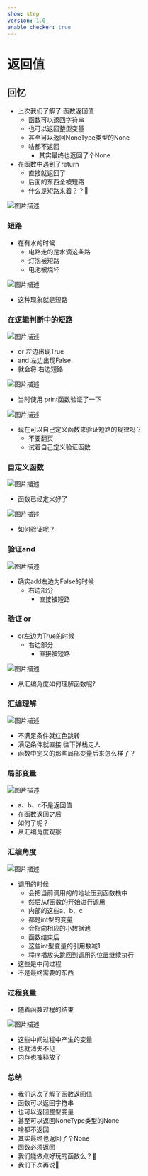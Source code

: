 ```yaml
---
show: step
version: 1.0
enable_checker: true
---
```


# 返回值

## 回忆

- 上次我们了解了 函数返回值
	- 函数可以返回字符串
	- 也可以返回整型变量
	- 甚至可以返回NoneType类型的None
	- 啥都不返回
		- 其实最终也返回了个None
- 在函数中遇到了return
	- 直接就返回了
	- 后面的东西全被短路
	- 什么是短路来着？？🤔

![图片描述](https://doc.shiyanlou.com/courses/uid1190679-20230215-1676450113463)

### 短路

- 在有水的时候
	- 电路走的是水滴这条路
	- 灯泡被短路
	- 电池被烧坏

![图片描述](https://doc.shiyanlou.com/courses/uid1190679-20230215-1676448440390)

- 这种现象就是短路

### 在逻辑判断中的短路

![图片描述](https://doc.shiyanlou.com/courses/uid1190679-20230215-1676450224422)

- or 左边出现True
- and 左边出现False
- 就会将 右边短路

![图片描述](https://doc.shiyanlou.com/courses/uid1190679-20230215-1676447633140)

- 当时使用 print函数验证了一下

![图片描述](https://doc.shiyanlou.com/courses/uid1190679-20230215-1676447995074)

- 现在可以自己定义函数来验证短路的规律吗？
	- 不要翻页 
	- 试着自己定义验证函数

### 自定义函数

![图片描述](https://doc.shiyanlou.com/courses/uid1190679-20230215-1676450443950)

- 函数已经定义好了

![图片描述](https://doc.shiyanlou.com/courses/uid1190679-20230215-1676450491972)

- 如何验证呢？

### 验证and

![图片描述](https://doc.shiyanlou.com/courses/uid1190679-20230215-1676450561559)

- 确实add左边为False的时候
	- 右边部分
		- 直接被短路

### 验证 or

- or左边为True的时候
	- 右边部分
		- 直接被短路

![图片描述](https://doc.shiyanlou.com/courses/uid1190679-20230215-1676450766420)

- 从汇编角度如何理解函数呢?

### 汇编理解
![图片描述](https://doc.shiyanlou.com/courses/uid1190679-20220809-1660007186964)

- 不满足条件就红色跳转
- 满足条件就直接 往下弹栈走人
- 函数中定义的那些局部变量后来怎么样了？

### 局部变量

![图片描述](https://doc.shiyanlou.com/courses/uid1190679-20220811-1660184377579)

- a、b、c不是返回值
- 在函数返回之后
- 如何了呢？
- 从汇编角度观察

### 汇编角度

![图片描述](https://doc.shiyanlou.com/courses/uid1190679-20220811-1660206201470)

- 调用的时候
	- 会把当前调用的的地址压到函数栈中
	- 然后从f函数的开始进行调用
	- 内部的这些a、b、c
	- 都是int型的变量
	- 会指向相应的小数据池
	- 函数结束后
	- 这些int型变量的引用数减1
	- 程序播放头跳回到调用的位置继续执行
- 这些是中间过程
- 不是最终需要的东西

### 过程变量

- 随着函数过程的结束

![图片描述](https://doc.shiyanlou.com/courses/uid1190679-20220811-1660206482960)

- 这些中间过程中产生的变量
- 也就消失不见
- 内存也被释放了

### 总结

- 我们这次了解了函数返回值
- 函数可以返回字符串
- 也可以返回整型变量
- 甚至可以返回NoneType类型的None
- 啥都不返回
- 其实最终也返回了个None
- 函数必须返回
- 我们能做点好玩的函数么？🤔
- 我们下次再说👋